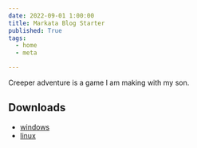 ```yaml
---
date: 2022-09-01 1:00:00
title: Markata Blog Starter
published: True
tags:
  - home
  - meta

---
```


Creeper adventure is a game I am making with my son.

## Downloads

* [windows](./creeper-windows-latest.zip)
* [linux](./creeper-linux-latest.zip)
